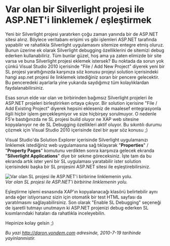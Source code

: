 # Var olan bir Silverlight projesi ile ASP.NET'i linklemek / eşleştirmek 

Yeni bir Silverlight projesi yaratırken çoğu zaman yanında bir de
ASP.NET sitesi alırız. Böylece veritabanı erişimi vs gibi işlemleri
ASP.NET tarafında yapabilir ve rahatlıkla Silverlight uygulamasını
sitemize entegre etmiş oluruz. Bunun üzerine ek olarak Silverlight
debugging özelliklerini de sitemizi debug ederken kullanabiliriz. Tüm
bunlar güzel, hoş ama ya zaten elimizde bir site varsa ve buna
Silverlight projesi eklemek istersek? Bu noktada da sorun yok çünkü
Visual Studio 2010 içerisinde "File / Add New Project" diyerek yeni bir
SL projesi yarattığınızda karşınıza söz konusu projeyi solution
içerisindeki hangi asp.net projesi ile linklemek istediğiniz soran bir
pencere gelecektir. Bu penceredeki ayarlarla yine yukarıda saydığımız
tüm kolaylıklardan faydalanabilirsiniz.

Esas sorun elde var olan ve birbirinden bağımsız Silverlight projeleri
ile ASP.NET projeleri birleştirirken ortaya çıkıyor. Bir solution
içerisine "File / Add Existing Project" diyerek hepsini ekleseniz de
maalesef entegrasyonla ilgili hiçbir işlem gerçekleşmiyor ve size
hiçbirşey sorulmuyor. O nedenle F5'e bastığınızda ne SL projesi build
oluyor ne XAP web sitesine kopyalanıyor ne de SL Debugging özellikleri
aktif oluyor. Bu sıkıntılı durumu çözmek için Visual Studio 2010
içerisinde özel bir ayar söz konusu ;)

Visual Studio'da Solution Explorer içerisinde Silverlight uygulamanızı
linklemek istediğiniz web uygulamasına sağ tıklayarak "**Properties**" /
"**Property Pages**" komutunu verdikten sonra karşınıza gelecek ekranda
"**Silverlight Applications**" diye bir sekme göreceksiniz. İşte tam da
bu ekranda artık ister yeni bir SL uygulaması yaratabilir ister solution
içerisindeki başka bir SL projesini ASP.NET sitesi ile
eşleştirebilirsiniz.

![Var olan SL projesi ile ASP.NET'i birbirine linklemenin
yolu.](../media/Var_olan_bir_Silverlight_projesi_ile_ASP_NET_i_linklemek_veya_eslestirmek/19072010_1.jpg)\
*Var olan SL projesi ile ASP.NET'i birbirine linklemenin yolu.*

Eşleştirme işlemi esnasında XAP'ın kopyalanacağı klasörü belirtebilir
aynı anda eğer istiyorsanız sizin için otomatik bir test HTML sayfası da
yaratılmasını sağlayabilirsiniz. Son olarak "Enable SL Debugging"
seçeneği de işaretli tutmayı unutmayın ki ASP.NET projenizi debug
ederken SL kısımlarındaki hataları da rahatlıkla inceleyebilin.

Hepinize kolay gelsin ;)


*Bu yazi http://daron.yondem.com adresinde, 2010-7-19 tarihinde yayinlanmistir.*
